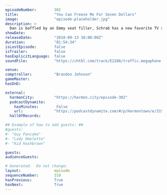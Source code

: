 ```yaml
---
episodeNumber:        302
title:                "You Can Freeze Me For Seven Dollars"
image:                "episode-placeholder.jpg"
description: >
  Dan is baffled by an Emmy seat filler, Schrab has a new favorite TV show, and what happened to Wicker Man? Featuring Dan Harmon, Brandon Johnson, Spencer Crittenden and Rob Schrab.
showDate:             
releaseDate:          "2018-09-13 10:00:00Z"
duration:             "01:54:34"
isLostEpisode:        false
isTrailer:            false
hasExplicitLanguage:  false
soundFile:            "https://chtbl.com/track/E2288/traffic.megaphone.fm/STA3432050954.mp3?updated=1596747251"

venue:                
comptroller:          "Brandon Johnson"
gameMaster:           
hasDnD:               

external:
  harmonCity:         "https://harmon.city/episode-302"
  podcastDynamite:
    hasMinutes:        False
    url:              "https://podcastdynamite.com/#/p/Harmontown/e/319/302"
  hallOfRecords:      

## Example of how to add guests: ##
#guests:
#- "Guy Pancake"
#- "Lady Omelette"
#- "Kid Hashbrown"

guests:
audienceGuests:

# Generated.  Do not change:
layout:               episode
sequenceNumber:       319
hasPrevious:          True
hasNext:              True
---
```


<!-- The episode description will be rendered here -->
<!-- Add your content below here -->

